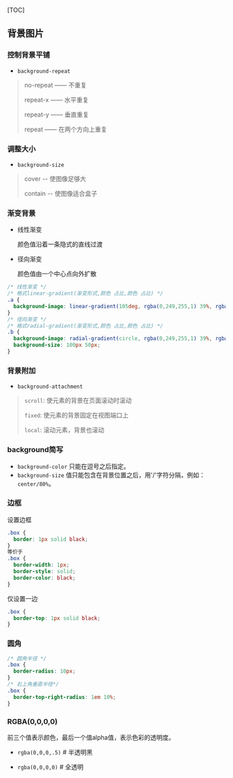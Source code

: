 [TOC]

## 背景图片

### 控制背景平铺

* `background-repeat` 

> no-repeat —— 不重复
>
> repeat-x —— 水平重复
>
> repeat-y —— 垂直重复
>
> repeat —— 在两个方向上重复

### 调整大小

* `background-size`

> cover -- 使图像足够大
>
> contain -- 使图像适合盒子

### 渐变背景

* 线性渐变

  颜色值沿着一条隐式的直线过渡

* 径向渐变

  颜色值由一个中心点向外扩散

```css
/* 线性渐变 */
/* 格式linear-gradient(渐变形式,颜色 占比,颜色 占比) */
.a {
  background-image: linear-gradient(105deg, rgba(0,249,255,1) 39%, rgba(51,56,57,1) 96%);
}
/* 径向渐变 */
/* 格式radial-gradient(渐变形式,颜色 占比,颜色 占比) */
.b {
  background-image: radial-gradient(circle, rgba(0,249,255,1) 39%, rgba(51,56,57,1) 96%);
  background-size: 100px 50px;
}
```

### 背景附加

* `background-attachment`

> `scroll`: 使元素的背景在页面滚动时滚动
>
> `fixed`: 使元素的背景固定在视图端口上
>
> `local`: 滚动元素，背景也滚动

### background简写

- `background-color` 只能在逗号之后指定。
- `background-size` 值只能包含在背景位置之后，用'/'字符分隔，例如：`center/80%`。

### 边框

设置边框

```css
.box {
  border: 1px solid black;
} 
等价于
.box {
  border-width: 1px;
  border-style: solid;
  border-color: black;
} 
```

仅设置一边

```css
.box {
  border-top: 1px solid black;
} 
```

### 圆角

```css
/* 圆角半径 */
.box {
  border-radius: 10px;
} 
/* 右上角垂直半径*/
.box {
  border-top-right-radius: 1em 10%;
} 
```

### RGBA(0,0,0,0)

前三个值表示颜色，最后一个值alpha值，表示色彩的透明度。

* `rgba(0,0,0,.5)` # 半透明黑

* `rgba(0,0,0,0)`  # 全透明